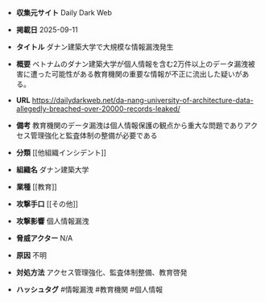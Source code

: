 - **収集元サイト**
Daily Dark Web

- **掲載日**
2025-09-11

- **タイトル**
ダナン建築大学で大規模な情報漏洩発生

- **概要**
ベトナムのダナン建築大学が個人情報を含む2万件以上のデータ漏洩被害に遭った可能性がある教育機関の重要な情報が不正に流出した疑いがある。

- **URL**
https://dailydarkweb.net/da-nang-university-of-architecture-data-allegedly-breached-over-20000-records-leaked/

- **備考**
教育機関のデータ漏洩は個人情報保護の観点から重大な問題でありアクセス管理強化と監査体制の整備が必要である

- **分類**
[[他組織インシデント]]

- **組織名**
ダナン建築大学

- **業種**
[[教育]]

- **攻撃手口**
[[その他]]

- **攻撃影響**
個人情報漏洩

- **脅威アクター**
N/A

- **原因**
不明

- **対処方法**
アクセス管理強化、監査体制整備、教育啓発

- **ハッシュタグ**
#情報漏洩 #教育機関 #個人情報
